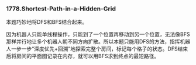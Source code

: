 ### 1778.Shortest-Path-in-a-Hidden-Grid

本题巧妙地将DFS和BFS结合起来。

因为机器人只能单线程操作，只能到了一个位置再移动到另一个位置，无法像BFS那样并行地让多个机器人朝不同方向扩散。所以本题只能用DFS的方法，指挥机器人一步一步“深度优先+回溯”地探索完整个房间，标记每个格子的状态。DFS结束后将房间的平面图记录在内存，就可以用BFS求到终点的最短路径。
